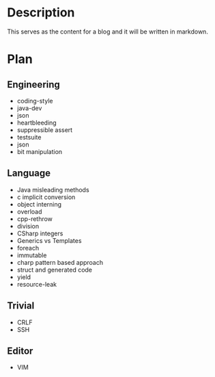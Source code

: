 # Description

This serves as the content for a blog and it will be written in markdown.

# Plan

## Engineering

- coding-style
- java-dev
- json
- heartbleeding
- suppressible assert
- testsuite
- json
- bit manipulation

## Language

- Java misleading methods
- c implicit conversion
- object interning
- overload
- cpp-rethrow
- division
- CSharp integers
- Generics vs Templates
- foreach
- immutable
- charp pattern based approach
- struct and generated code
- yield
- resource-leak

## Trivial

- CRLF
- SSH

## Editor

- VIM

